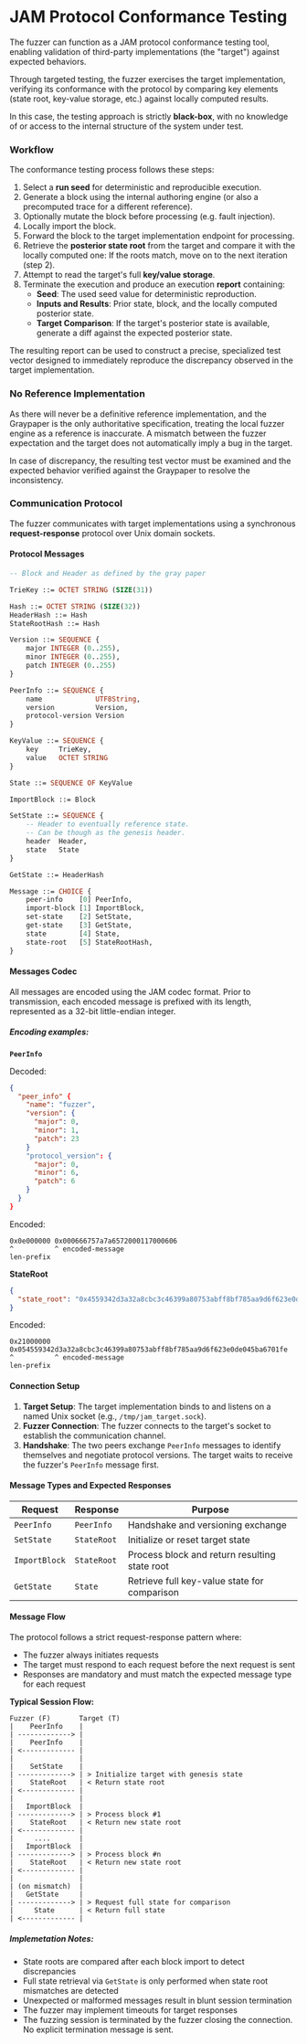 # JAM Protocol Conformance Testing

The fuzzer can function as a JAM protocol conformance testing tool,
enabling validation of third-party implementations (the "target") against
expected behaviors.

Through targeted testing, the fuzzer exercises the target implementation,
verifying its conformance with the protocol by comparing key elements
(state root, key-value storage, etc.) against locally computed results.

In this case, the testing approach is strictly **black-box**, with no knowledge
of or access to the internal structure of the system under test.

### Workflow

The conformance testing process follows these steps:

1. Select a **run seed** for deterministic and reproducible execution.  
2. Generate a block using the internal authoring engine (or also a precomputed
   trace for a different reference).
3. Optionally mutate the block before processing (e.g. fault injection).
4. Locally import the block.  
5. Forward the block to the target implementation endpoint for processing.  
6. Retrieve the **posterior state root** from the target and compare it with the
   locally computed one: If the roots match, move on to the next iteration (step 2).  
7. Attempt to read the target's full **key/value storage**.
8. Terminate the execution and produce an execution **report** containing:  
   - **Seed**: The used seed value for deterministic reproduction.  
   - **Inputs and Results**: Prior state, block, and the locally computed
     posterior state.
   - **Target Comparison**: If the target's posterior state is available,
     generate a diff against the expected posterior state.  

The resulting report can be used to construct a precise, specialized test
vector designed to immediately reproduce the discrepancy observed in the target
implementation.

### No Reference Implementation

As there will never be a definitive reference implementation, and the Graypaper
is the only authoritative specification, treating the local fuzzer engine as a
reference is inaccurate. A mismatch between the fuzzer expectation and the
target does not automatically imply a bug in the target.

In case of discrepancy, the resulting test vector must be examined and the
expected behavior verified against the Graypaper to resolve the inconsistency.

### Communication Protocol

The fuzzer communicates with target implementations using a synchronous
**request-response** protocol over Unix domain sockets.

#### Protocol Messages

```asn1
-- Block and Header as defined by the gray paper

TrieKey ::= OCTET STRING (SIZE(31))

Hash ::= OCTET STRING (SIZE(32))
HeaderHash ::= Hash
StateRootHash ::= Hash

Version ::= SEQUENCE {
    major INTEGER (0..255),
    minor INTEGER (0..255),
    patch INTEGER (0..255)
}

PeerInfo ::= SEQUENCE {
    name             UTF8String,
    version          Version,
    protocol-version Version
}

KeyValue ::= SEQUENCE {
    key     TrieKey,
    value   OCTET STRING
}

State ::= SEQUENCE OF KeyValue

ImportBlock ::= Block

SetState ::= SEQUENCE {
    -- Header to eventually reference state.
    -- Can be though as the genesis header.
    header  Header,
    state   State
}

GetState ::= HeaderHash

Message ::= CHOICE {
    peer-info    [0] PeerInfo,
    import-block [1] ImportBlock,
    set-state    [2] SetState,
    get-state    [3] GetState,
    state        [4] State,
    state-root   [5] StateRootHash,
}
```

#### Messages Codec

All messages are encoded using the JAM codec format. Prior to transmission,
each encoded message is prefixed with its length, represented as a 32-bit
little-endian integer.

##### Encoding examples:

**`PeerInfo`**

Decoded:
```json
{
  "peer_info" {
    "name": "fuzzer",
    "version": {
      "major": 0,
      "minor": 1,
      "patch": 23
    }
    "protocol_version": {
      "major": 0,
      "minor": 6,
      "patch": 6
    }
  }
}
```

Encoded:
```
0x0e000000 0x000666757a7a6572000117000606
^          ^ encoded-message
len-prefix
```

**StateRoot**

```json
{
  "state_root": "0x4559342d3a32a8cbc3c46399a80753abff8bf785aa9d6f623e0de045ba6701fe"
}
```

Encoded:
```
0x21000000 0x054559342d3a32a8cbc3c46399a80753abff8bf785aa9d6f623e0de045ba6701fe
^          ^ encoded-message
len-prefix
```

#### Connection Setup

1. **Target Setup**: The target implementation binds to and listens on a named
   Unix socket (e.g., `/tmp/jam_target.sock`).
2. **Fuzzer Connection**: The fuzzer connects to the target's socket to
   establish the communication channel.
3. **Handshake**: The two peers exchange `PeerInfo` messages to identify
   themselves and negotiate protocol versions. The target waits to receive the
   fuzzer's `PeerInfo` message first.

#### Message Types and Expected Responses

| Request | Response | Purpose |
|----------------|-------------------|---------|
| `PeerInfo` | `PeerInfo` | Handshake and versioning exchange |
| `SetState` | `StateRoot` | Initialize or reset target state |
| `ImportBlock` | `StateRoot` | Process block and return resulting state root |
| `GetState` | `State` | Retrieve full key-value state for comparison |

#### Message Flow

The protocol follows a strict request-response pattern where:
- The fuzzer always initiates requests
- The target must respond to each request before the next request is sent
- Responses are mandatory and must match the expected message type for each request

**Typical Session Flow:**

```
Fuzzer (F)       Target (T)
|    PeerInfo    |
| -------------> |
|    PeerInfo    |
| <------------- |
|                |
|    SetState    |
| -------------> | > Initialize target with genesis state
|    StateRoot   | < Return state root
| <------------- |
|                |
|   ImportBlock  |
| -------------> | > Process block #1
|    StateRoot   | < Return new state root
| <------------- |
|     ....       |
|   ImportBlock  |
| -------------> | > Process block #n
|    StateRoot   | < Return new state root
| <------------- |
|                |
| (on mismatch)  |
|   GetState     | 
| -------------> | > Request full state for comparison
|     State      | < Return full state
| <------------- |
```

##### Implemetation Notes:

- State roots are compared after each block import to detect discrepancies
- Full state retrieval via `GetState` is only performed when state root
  mismatches are detected
- Unexpected or malformed messages result in blunt session termination
- The fuzzer may implement timeouts for target responses
- The fuzzing session is terminated by the fuzzer closing the connection.
  No explicit termination message is sent.

